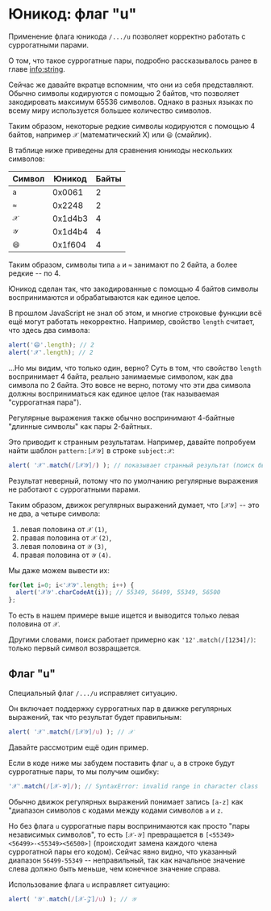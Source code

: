 
# Юникод: флаг "u"

Применение флага юникода `/.../u` позволяет корректно работать с суррогатными парами.

О том, что такое суррогатные пары, подробно рассказывалось ранее в главе <info:string>.

Сейчас же давайте вкратце вспомним, что они из себя представляют. Обычно символы кодируются с помощью 2 байтов, что позволяет закодировать максимум 65536 символов. Однако в разных языках по всему миру используется большее количество символов.

Таким образом, некоторые редкие символы кодируются с помощью 4 байтов, например `𝒳` (математический X) или `😄` (смайлик).

В таблице ниже приведены для сравнения юникоды нескольких символов:

| Символ  | Юникод | Байты  |
|------------|---------|--------|
| `a` | 0x0061 |  2 |
| `≈` | 0x2248 |  2 |
|`𝒳`| 0x1d4b3 | 4 |
|`𝒴`| 0x1d4b4 | 4 |
|`😄`| 0x1f604 | 4 |

Таким образом, символы типа `a` и `≈` занимают по 2 байта, а более редкие -- по 4.

Юникод сделан так, что закодированные с помощью 4 байтов символы воспринимаются и обрабатываются как единое целое.

В прошлом JavaScript не знал об этом, и многие строковые функции всё ещё могут работать некорректно. Например, свойство `length` считает, что здесь два символа:

```js run
alert('😄'.length); // 2
alert('𝒳'.length); // 2
```

...Но мы видим, что только один, верно? Суть в том, что свойство `length` воспринимает 4 байта, реально занимаемые символом, как два символа по 2 байта. Это вовсе не верно, потому что эти два символа должны восприниматься как единое целое (так называемая "суррогатная пара").

Регулярные выражения также обычно воспринимают 4-байтные "длинные символы" как пары 2-байтных.

Это приводит к странным результатам. Например, давайте попробуем найти шаблон `pattern:[𝒳𝒴]` в строке `subject:𝒳`:

```js run
alert( '𝒳'.match(/[𝒳𝒴]/) ); // показывает странный результат (поиск был произведён неправильно, и вернулась только половина символа)
```

Результат неверный, потому что по умолчанию регулярные выражения не работают с суррогатными парами.

Таким образом, движок регулярных выражений думает, что `[𝒳𝒴]` -- это не два, а четыре символа:
1. левая половина от `𝒳` `(1)`,
2. правая половина от `𝒳` `(2)`,
3. левая половина от `𝒴` `(3)`,
4. правая половина от `𝒴` `(4)`.

Мы даже можем вывести их:

```js run
for(let i=0; i<'𝒳𝒴'.length; i++) {
  alert('𝒳𝒴'.charCodeAt(i)); // 55349, 56499, 55349, 56500
};
```

То есть в нашем примере выше ищется и выводится только левая половина от `𝒳`.

Другими словами, поиск работает примерно как `'12'.match(/[1234]/)`: только первый символ возвращается.

## Флаг "u"

Специальный флаг `/.../u` исправляет ситуацию.

Он включает поддержку суррогатных пар в движке регулярных выражений, так что результат будет правильным:

```js run
alert( '𝒳'.match(/[𝒳𝒴]/u) ); // 𝒳
```

Давайте рассмотрим ещё один пример.

Если в коде ниже мы забудем поставить флаг `u`, а в строке будут суррогатные пары, то мы получим ошибку:

```js run
'𝒳'.match(/[𝒳-𝒴]/); // SyntaxError: invalid range in character class
```

Обычно движок регулярных выражений понимает запись `[a-z]` как "диапазон символов с кодами между кодами символов `a` и `z`.

Но без флага `u` суррогатные пары воспринимаются как просто "пары независимых символов", то есть `[𝒳-𝒴]` превращается в `[<55349><56499>-<55349><56500>]` (происходит замена каждого члена суррогатной пары его кодом). Сейчас явно видно, что указанный диапазон `56499-55349` -- неправильный, так как начальное значение слева должно быть меньше, чем конечное значение справа.

Использование флага `u` исправляет ситуацию:

```js run
alert( '𝒴'.match(/[𝒳-𝒵]/u) ); // 𝒴
```
